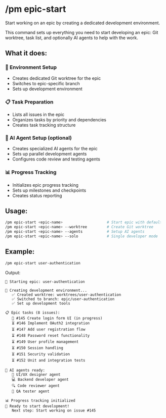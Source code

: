 # /pm epic-start

Start working on an epic by creating a dedicated development environment.

This command sets up everything you need to start developing an epic: Git worktree, task list, and optionally AI agents to help with the work.

## What it does:

### 🌳 Environment Setup
- Creates dedicated Git worktree for the epic
- Switches to epic-specific branch
- Sets up development environment

### 📋 Task Preparation
- Lists all issues in the epic
- Organizes tasks by priority and dependencies
- Creates task tracking structure

### 🤖 AI Agent Setup (optional)
- Creates specialized AI agents for the epic
- Sets up parallel development agents
- Configures code review and testing agents

### 📊 Progress Tracking
- Initializes epic progress tracking
- Sets up milestones and checkpoints
- Creates status reporting

## Usage:

```bash
/pm epic-start <epic-name>                    # Start epic with default setup
/pm epic-start <epic-name> --worktree         # Create Git worktree
/pm epic-start <epic-name> --agents           # Setup AI agents
/pm epic-start <epic-name> --solo             # Single developer mode
```

## Example:

```bash
/pm epic-start user-authentication
```

Output:
```
🚀 Starting epic: user-authentication

🌳 Creating development environment...
   ✅ Created worktree: worktrees/user-authentication
   ✅ Switched to branch: epic/user-authentication
   ✅ Set up development tools

📋 Epic tasks (8 issues):
   🔄 #145 Create login form UI (in progress)
   ⏳ #146 Implement OAuth2 integration
   ⏳ #147 Add user registration flow
   ⏳ #148 Password reset functionality
   ⏳ #149 User profile management
   ⏳ #150 Session handling
   ⏳ #151 Security validation
   ⏳ #152 Unit and integration tests

🤖 AI agents ready:
   🎨 UI/UX designer agent
   💻 Backend developer agent
   🔍 Code reviewer agent
   🧪 QA tester agent

📊 Progress tracking initialized
🎯 Ready to start development!
   Next step: Start working on issue #145
```
